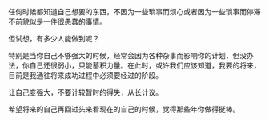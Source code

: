 任何时候都知道自己想要的东西，不因为一些琐事而烦心或者因为一些琐事而停滞不前貌似是一件很愚蠢的事情。

但试想，有多少人能做到呢？

特别是当你自己不够强大的时候，经常会因为各种杂事而影响你的计划，但没办法，你自己还很弱小，只能蓄积力量。在此时，或许我们应该知道，我要的将来，目前是我通往将来成功过程中必须要经过的阶段。

让自己变强大，不要计较暂时的得失，从长计议。

希望将来的自己再回过头来看现在的自己的时候，觉得那些年你做得挺棒。